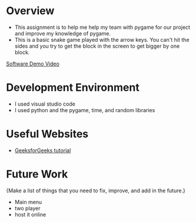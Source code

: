 # Overview
* This assignment is to help me help my team with pygame for our project and improve my knowledge of pygame.
* This is a basic snake game played with the arrow keys. You can't hit the sides and you try to get the
  block in the screen to get bigger by one block.  


[Software Demo Video](http://youtube.link.goes.here)

# Development Environment
* I used visual studio code
* I used python and the pygame, time, and random libraries

# Useful Websites

* [GeeksforGeeks tutorial](https://www.geeksforgeeks.org/snake-game-in-python-using-pygame-module/?ref=gcse_outind)


# Future Work

{Make a list of things that you need to fix, improve, and add in the future.}
* Main menu
* two player
* host it online
